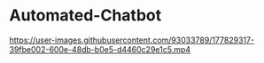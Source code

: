 # Automated-Chatbot

https://user-images.githubusercontent.com/93033789/177829317-39fbe002-600e-48db-b0e5-d4460c29e1c5.mp4

